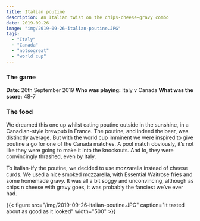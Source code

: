 ```yaml
---
title: Italian poutine
description: An Italian twist on the chips-cheese-gravy combo
date: 2019-09-26
image: "img/2019-09-26-italian-poutine.JPG"
tags:
  - "Italy"
  - "Canada"
  - "notsogreat"
  - "world cup"
---
```


### The game

**Date:** 26th September 2019
**Who was playing:** Italy v Canada
**What was the score:** 48-7

### The food

We dreamed this one up whilst eating poutine outside in the sunshine, in a Canadian-style brewpub in France. The poutine, and indeed the beer, was distinctly average. But with the world cup imminent we were inspired to give poutine a go for one of the Canada matches. A pool match obviously, it’s not like they were going to make it into the knockouts. And lo, they were convincingly thrashed, even by Italy.

To Italian-ify the poutine, we decided to use mozzarella instead of cheese curds. We used a nice smoked mozzarella, with Essential Waitrose fries and some homemade gravy. It was all a bit soggy and unconvincing, although as chips n cheese with gravy goes, it was probably the fanciest we’ve ever had.

{{< figure src="/img/2019-09-26-italian-poutine.JPG" caption="It tasted about as good as it looked" width="500" >}}
